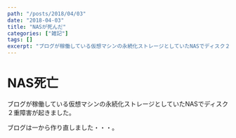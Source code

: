 ```yaml
---
path: "/posts/2018/04/03"
date: "2018-04-03"
title: "NASが死んだ"
categories: ["雑記"]
tags: []
excerpt: "ブログが稼働している仮想マシンの永続化ストレージとしていたNASでディスク２重障害が起きました。ブログは一から作り直しました・・・。"
---
```


# NAS死亡

ブログが稼働している仮想マシンの永続化ストレージとしていたNASでディスク２重障害が起きました。

ブログは一から作り直しました・・・。